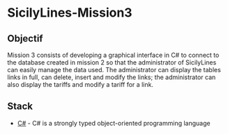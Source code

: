# SicilyLines-Mission3

## Objectif
  
 Mission 3 consists of developing a graphical interface in C# to connect to the database created in mission 2 so that the administrator of SicilyLines can easily manage the data used. The administrator can display the tables links in full, can delete, insert and modify the links; the administrator can also display the tariffs and modify a tariff for a link.

## Stack

 - [C#](https://docs.microsoft.com/fr-fr/dotnet/csharp/) - C# is a strongly typed object-oriented programming language
